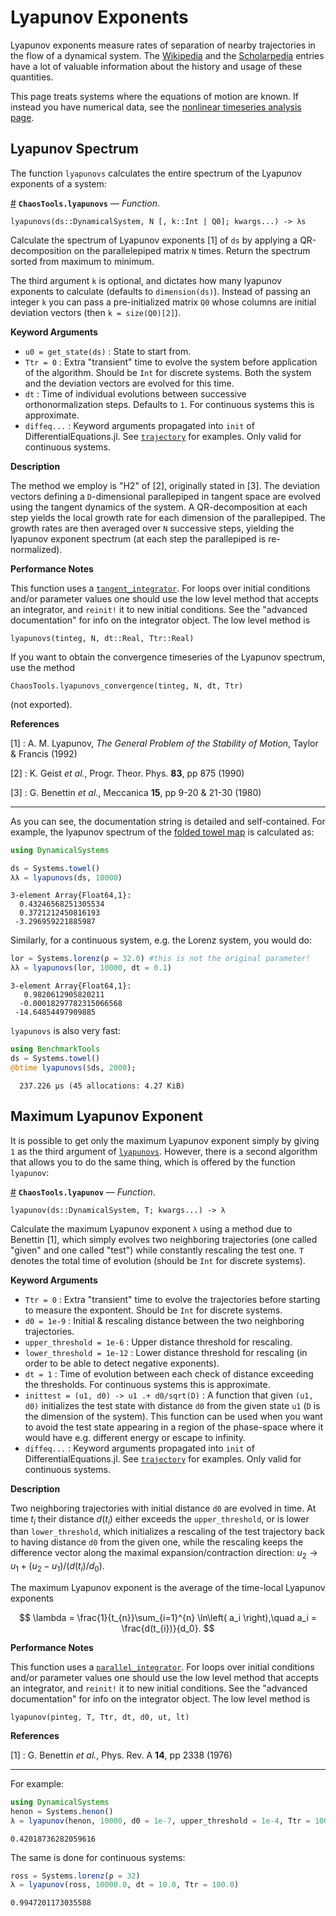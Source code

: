 
<a id='Lyapunov-Exponents-1'></a>

# Lyapunov Exponents


Lyapunov exponents measure rates of separation of nearby trajectories in the flow of a dynamical system. The [Wikipedia](https://en.wikipedia.org/wiki/Lyapunov_exponent) and the [Scholarpedia](http://www.scholarpedia.org/article/Lyapunov_exponent) entries have a lot of valuable information about the history and usage of these quantities.


This page treats systems where the equations of motion are known. If instead you have numerical data, see the [nonlinear timeseries analysis page](nlts).


<a id='Lyapunov-Spectrum-1'></a>

## Lyapunov Spectrum


The function `lyapunovs` calculates the entire spectrum of the Lyapunov exponents of a system:

<a id='ChaosTools.lyapunovs' href='#ChaosTools.lyapunovs'>#</a>
**`ChaosTools.lyapunovs`** &mdash; *Function*.



```
lyapunovs(ds::DynamicalSystem, N [, k::Int | Q0]; kwargs...) -> λs
```

Calculate the spectrum of Lyapunov exponents [1] of `ds` by applying a QR-decomposition on the parallelepiped matrix `N` times. Return the spectrum sorted from maximum to minimum.

The third argument `k` is optional, and dictates how many lyapunov exponents to calculate (defaults to `dimension(ds)`). Instead of passing an integer `k` you can pass a pre-initialized matrix `Q0` whose columns are initial deviation vectors (then `k = size(Q0)[2]`).

**Keyword Arguments**

  * `u0 = get_state(ds)` : State to start from.
  * `Ttr = 0` : Extra "transient" time to evolve the system before application of the algorithm. Should be `Int` for discrete systems. Both the system and the deviation vectors are evolved for this time.
  * `dt` : Time of individual evolutions between successive orthonormalization steps. Defaults to `1`. For continuous systems this is approximate.
  * `diffeq...` : Keyword arguments propagated into `init` of DifferentialEquations.jl. See [`trajectory`](../definition/evolve.md#DynamicalSystemsBase.trajectory) for examples. Only valid for continuous systems.

**Description**

The method we employ is "H2" of [2], originally stated in [3]. The deviation vectors defining a `D`-dimensional parallepiped in tangent space are evolved using the tangent dynamics of the system. A QR-decomposition at each step yields the local growth rate for each dimension of the parallepiped. The growth rates are then averaged over `N` successive steps, yielding the lyapunov exponent spectrum (at each step the parallepiped is re-normalized).

**Performance Notes**

This function uses a [`tangent_integrator`](../advanced.md#DynamicalSystemsBase.tangent_integrator). For loops over initial conditions and/or parameter values one should use the low level method that accepts an integrator, and `reinit!` it to new initial conditions. See the "advanced documentation" for info on the integrator object. The low level method is

```
lyapunovs(tinteg, N, dt::Real, Ttr::Real)
```

If you want to obtain the convergence timeseries of the Lyapunov spectrum, use the method

```
ChaosTools.lyapunovs_convergence(tinteg, N, dt, Ttr)
```

(not exported).

**References**

[1] : A. M. Lyapunov, *The General Problem of the Stability of Motion*, Taylor & Francis (1992)

[2] : K. Geist *et al.*, Progr. Theor. Phys. **83**, pp 875 (1990)

[3] : G. Benettin *et al.*, Meccanica **15**, pp 9-20 & 21-30 (1980)


---


As you can see, the documentation string is detailed and self-contained. For example, the lyapunov spectrum of the [folded towel map](http://www.scholarpedia.org/article/Hyperchaos) is calculated as:


```julia
using DynamicalSystems

ds = Systems.towel()
λλ = lyapunovs(ds, 10000)
```

```
3-element Array{Float64,1}:
  0.43246568251305534
  0.3721212450816193
 -3.296959221885987
```


Similarly, for a continuous system, e.g. the Lorenz system, you would do:


```julia
lor = Systems.lorenz(ρ = 32.0) #this is not the original parameter!
λλ = lyapunovs(lor, 10000, dt = 0.1)
```

```
3-element Array{Float64,1}:
   0.9820612905820211
  -0.00018297782315066568
 -14.64854497909885
```


`lyapunovs` is also very fast:


```julia
using BenchmarkTools
ds = Systems.towel()
@btime lyapunovs($ds, 2000);
```


```
  237.226 μs (45 allocations: 4.27 KiB)
```


<a id='Maximum-Lyapunov-Exponent-1'></a>

## Maximum Lyapunov Exponent


It is possible to get only the maximum Lyapunov exponent simply by giving `1` as the third argument of [`lyapunovs`](lyapunovs.md#ChaosTools.lyapunovs). However, there is a second algorithm that allows you to do the same thing, which is offered by the function `lyapunov`:

<a id='ChaosTools.lyapunov' href='#ChaosTools.lyapunov'>#</a>
**`ChaosTools.lyapunov`** &mdash; *Function*.



```
lyapunov(ds::DynamicalSystem, Τ; kwargs...) -> λ
```

Calculate the maximum Lyapunov exponent `λ` using a method due to Benettin [1], which simply evolves two neighboring trajectories (one called "given" and one called "test") while constantly rescaling the test one. `T`  denotes the total time of evolution (should be `Int` for discrete systems).

**Keyword Arguments**

  * `Ttr = 0` : Extra "transient" time to evolve the trajectories before starting to measure the expontent. Should be `Int` for discrete systems.
  * `d0 = 1e-9` : Initial & rescaling distance between the two neighboring trajectories.
  * `upper_threshold = 1e-6` : Upper distance threshold for rescaling.
  * `lower_threshold = 1e-12` : Lower distance threshold for rescaling (in order to  be able to detect negative exponents).
  * `dt = 1` : Time of evolution between each check of distance exceeding the thresholds. For continuous systems this is approximate.
  * `inittest = (u1, d0) -> u1 .+ d0/sqrt(D)` : A function that given `(u1, d0)` initializes the test state with distance `d0` from the given state `u1` (`D` is the dimension of the system). This function can be used when you want to avoid the test state appearing in a region of the phase-space where it would have e.g. different energy or escape to infinity.
  * `diffeq...` : Keyword arguments propagated into `init` of DifferentialEquations.jl. See [`trajectory`](../definition/evolve.md#DynamicalSystemsBase.trajectory) for examples. Only valid for continuous systems.

**Description**

Two neighboring trajectories with initial distance `d0` are evolved in time. At time $t_i$ their distance $d(t_i)$ either exceeds the `upper_threshold`, or is lower than `lower_threshold`, which initializes a rescaling of the test trajectory back to having distance `d0` from the given one, while the rescaling keeps the difference vector along the maximal expansion/contraction direction: $u_2 \to u_1+(u_2−u_1)/(d(t_i)/d_0)$.

The maximum Lyapunov exponent is the average of the time-local Lyapunov exponents

$$
\lambda = \frac{1}{t_{n}}\sum_{i=1}^{n}
\ln\left( a_i \right),\quad a_i = \frac{d(t_{i})}{d_0}.
$$

**Performance Notes**

This function uses a [`parallel_integrator`](../advanced.md#DynamicalSystemsBase.parallel_integrator). For loops over initial conditions and/or parameter values one should use the low level method that accepts an integrator, and `reinit!` it to new initial conditions. See the "advanced documentation" for info on the integrator object. The low level method is

```
lyapunov(pinteg, T, Ttr, dt, d0, ut, lt)
```

**References**

[1] : G. Benettin *et al.*, Phys. Rev. A **14**, pp 2338 (1976)


---


For example:


```julia
using DynamicalSystems
henon = Systems.henon()
λ = lyapunov(henon, 10000, d0 = 1e-7, upper_threshold = 1e-4, Ttr = 100)
```

```
0.42018736282059616
```


The same is done for continuous systems:


```julia
ross = Systems.lorenz(ρ = 32)
λ = lyapunov(ross, 10000.0, dt = 10.0, Ttr = 100.0)
```

```
0.9947201173035588
```

